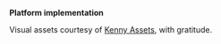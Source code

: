**Platform implementation**

Visual assets courtesy of [Kenny Assets](https://kenney.nl/assets), with gratitude.